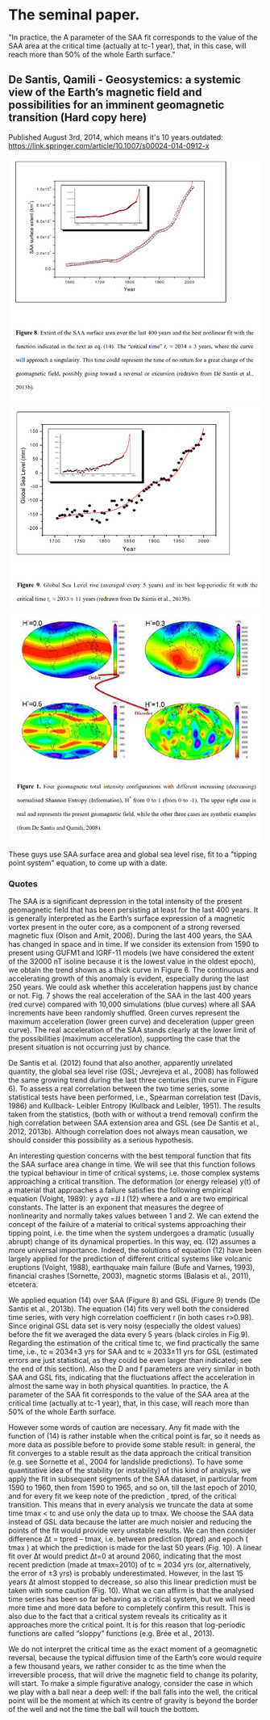 # The seminal paper.

"In practice, the A parameter of the SAA fit corresponds to the value of the SAA area at the critical time (actually at tc-1 year), that, in this case, will reach more than 50% of the whole Earth surface."

## De Santis, Qamili - Geosystemics: a systemic view of the Earth’s magnetic field and possibilities for an imminent geomagnetic transition (Hard copy here)

Published August 3rd, 2014, which means it's 10 years outdated: https://link.springer.com/article/10.1007/s00024-014-0912-x

<!-- ![](img/desantis1.png)
![](img/desantis2.png)
![](img/desantis3.png)
![](img/desantis4.png) -->
![](img/desantis5.png)
![](img/desantis6.png)
![](img/desantis7.png)

These guys use SAA surface area and global sea level rise, fit to a "tipping point system" equation, to come up with a date.

### Quotes

The SAA is a significant depression in the total intensity of the present geomagnetic field that has been persisting at least for the last 400 years. It is generally interpreted as the Earth’s surface expression of a magnetic vortex present in the outer core, as a component of a strong reversed magnetic flux (Olson and Amit, 2006). During the last 400 years, the SAA has changed in space and in time. If we consider its extension from 1590 to present using GUFM1 and IGRF-11 models (we have considered the extent of the 32000 nT isoline because it is the lowest value in the oldest epoch), we obtain the trend shown as a thick curve in Figure 6. The continuous and accelerating growth of this anomaly is evident, especially during the last 250 years. We could ask whether this acceleration happens just by chance or not. Fig. 7 shows the real acceleration of the SAA in the last 400 years (red curve) compared with 10,000 simulations (blue curves) where all SAA increments have been randomly shuffled. Green curves represent the maximum acceleration (lower green curve) and deceleration (upper green curve). The real acceleration of the SAA stands clearly at the lower limit of the possibilities (maximum acceleration), supporting the case that the present situation is not occurring just by chance.

De Santis et al. (2012) found that also another, apparently unrelated quantity, the global sea level rise (GSL; Jevrejeva et al., 2008) has followed the same growing trend during the last three centuries (thin curve in Figure 6). To assess a real correlation between the two time series, some statistical tests have been performed, i.e., Spearman correlation test (Davis, 1986) and Kullback- Leibler Entropy (Kullback and Leibler, 1951). The results taken from the statistics, (both with or without a trend removal) confirm the high correlation between SAA extension area and GSL (see De Santis et al., 2012, 2013b). Although correlation does not always mean causation, we should consider this possibility as a serious hypothesis.

An interesting question concerns with the best temporal function that fits the SAA surface area change in time. We will see that this function follows the typical behaviour in time of critical systems, i.e. those complex systems approaching a critical transition. The deformation (or energy release) y(t) of a material that approaches a failure satisfies the following empirical equation (Voight, 1989): y ayα =ɺɺ ɺ (12) where a and α are two empirical constants. The latter is an exponent that measures the degree of nonlinearity and normally takes values between 1 and 2. We can extend the concept of the failure of a material to critical systems approaching their tipping point, i.e. the time when the system undergoes a dramatic (usually abrupt) change of its dynamical properties. In this way, eq. (12) assumes a more universal importance. Indeed, the solutions of equation (12) have been largely applied for the prediction of different critical systems like volcanic eruptions (Voight, 1988), earthquake main failure (Bufe and Varnes, 1993), financial crashes (Sornette, 2003), magnetic storms (Balasis et al., 2011), etcetera.

We applied equation (14) over SAA (Figure 8) and GSL (Figure 9) trends (De Santis et al., 2013b). The equation (14) fits very well both the considered time series, with very high correlation coefficient r (in both cases r>0.98). Since original GSL data set is very noisy (especially the oldest values) before the fit we averaged the data every 5 years (black circles in Fig.9). Regarding the estimation of the critical time tc, we find practically the same time, i.e., tc ≈ 2034±3 yrs for SAA and tc ≈ 2033±11 yrs for GSL (estimated errors are just statistical, as they could be even larger than indicated; see the end of this section). Also the D and f parameters are very similar in both SAA and GSL fits, indicating that the fluctuations affect the acceleration in almost the same way in both physical quantities. In practice, the A parameter of the SAA fit corresponds to the value of the SAA area at the critical time (actually at tc-1 year), that, in this case, will reach more than 50% of the whole Earth surface.

However some words of caution are necessary. Any fit made with the function of (14) is rather instable when the critical point is far, so it needs as more data as possible before to provide some stable result: in general, the fit converges to a stable result as the data approach the critical transition (e.g. see Sornette et al., 2004 for landslide predictions). To have some quantitative idea of the stability (or instability) of this kind of analysis, we apply the fit in subsequent segments of the SAA dataset, in particular from 1590 to 1960, then from 1590 to 1965, and so on, till the last epoch of 2010, and for every fit we keep note of the prediction , tpred, of the critical transition. This means that in every analysis we truncate the data at some time tmax < tc and use only the data up to tmax. We choose the SAA data instead of GSL data because the latter are much noisier and reducing the points of the fit would provide very unstable results. We can then consider difference ∆t = tpred – tmax, i.e. between prediction (tpred) and epoch ( tmax ) at which the prediction is made for the last 50 years (Fig. 10). A linear fit over ∆t would predict ∆t=0 at around 2060, indicating that the most recent prediction (made at tmax=2010) of tc ≈ 2034 yrs (or, alternatively, the error of ±3 yrs) is probably underestimated. However, in the last 15 years ∆t almost stopped to decrease, so also this linear prediction must be taken with some caution (Fig. 10). What we can affirm is that the analysed time series has been so far behaving as a critical system, but we will need more time and more data before to completely confirm this result. This is also due to the fact that a critical system reveals its criticality as it approaches more the critical point. It is for this reason that log-periodic functions are called “sloppy” functions (e.g. Brée et al., 2013).

We do not interpret the critical time as the exact moment of a geomagnetic reversal, because the typical diffusion time of the Earth’s core would require a few thousand years, we rather consider tc as the time when the irreversible process, that will drive the magnetic field to change its polarity, will start. To make a simple figurative analogy, consider the case in which we play with a ball near a deep well: if the ball falls into the well, the critical point will be the moment at which its centre of gravity is beyond the border of the well and not the time the ball will touch the bottom.
